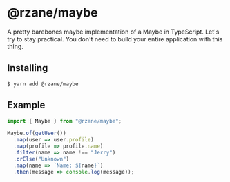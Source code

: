 # @rzane/maybe

A pretty barebones maybe implementation of a Maybe in TypeScript. Let's try to stay practical. You don't need to build your entire application with this thing.

## Installing

    $ yarn add @rzane/maybe

## Example

```typescript
import { Maybe } from "@rzane/maybe";

Maybe.of(getUser())
  .map(user => user.profile)
  .map(profile => profile.name)
  .filter(name => name !== "Jerry")
  .orElse("Unknown")
  .map(name => `Name: ${name}`)
  .then(message => console.log(message));
```
